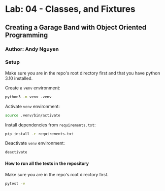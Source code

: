 # Lab: 04 - Classes, and Fixtures

## Creating a Garage Band with Object Oriented Programming

### Author: Andy Nguyen

### Setup

Make sure you are in the repo's root directory first and that you have python 3.10 installed.

Create a `venv` environment:

```bash
python3 -m venv .venv
```

Activate `venv` environment:

```bash
source .venv/bin/activate
```

Install dependencies from `requirements.txt`:

```bash
pip install -r requirements.txt
```

Deactivate `venv` environment:

```bash
deactivate
```

#### How to run all the tests in the repository

Make sure you are in the repo's root directory first.

```bash
pytest -v
```
